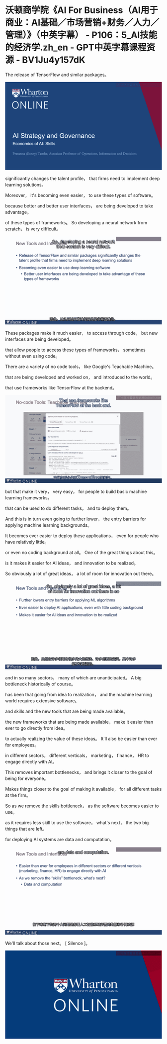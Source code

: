 # 沃顿商学院《AI For Business（AI用于商业：AI基础／市场营销+财务／人力／管理）》（中英字幕） - P106：5_AI技能的经济学.zh_en - GPT中英字幕课程资源 - BV1Ju4y157dK

 The release of TensorFlow and similar packages。

![](img/746bbeec981f313c39f491d481101228_1.png)

 significantly changes the talent profile， that firms need to implement deep learning solutions。

 Moreover， it's becoming even easier， to use these types of software。

 because better and better user interfaces， are being developed to take advantage。

 of these types of frameworks。 So developing a neural network from scratch， is very difficult。



![](img/746bbeec981f313c39f491d481101228_3.png)

 These packages make it much easier， to access through code， but new interfaces are being developed。

 that allow people to access these types of frameworks， sometimes without even using code。

 There are a variety of no code tools， like Google's Teachable Machine。

 that are being developed and worked on， and introduced to the world。

 that use frameworks like TensorFlow at the backend。



![](img/746bbeec981f313c39f491d481101228_5.png)

 but that make it very， very easy， for people to build basic machine learning frameworks。

 that can be used to do different tasks， and to deploy them。

 And this is in turn even going to further lower， the entry barriers for applying machine learning backgrounds。

 It becomes ever easier to deploy these applications， even for people who have relatively little。

 or even no coding background at all。 One of the great things about this。

 is it makes it easier for AI ideas， and innovation to be realized。

 So obviously a lot of great ideas， a lot of room for innovation out there。



![](img/746bbeec981f313c39f491d481101228_7.png)

 and in so many sectors， many of which are unanticipated。 A big bottleneck historically of course。

 has been that going from idea to realization， and the machine learning world requires extensive software。

 and skills and the new tools that are being made available。

 the new frameworks that are being made available， make it easier than ever to go directly from idea。

 to actually realizing the value of these ideas。 It'll also be easier than ever for employees。

 in different sectors， different verticals， marketing， finance， HR to engage directly with AI。

 This removes important bottlenecks， and brings it closer to the goal of being for everyone。

 Makes things closer to the goal of making it available， for all different tasks at the firm。

 So as we remove the skills bottleneck， as the software becomes easier to use。

 as it requires less skill to use the software， what's next， the two big things that are left。

 for deploying AI systems are data and computation。



![](img/746bbeec981f313c39f491d481101228_9.png)

 We'll talk about those next。 [ Silence ]。

![](img/746bbeec981f313c39f491d481101228_11.png)